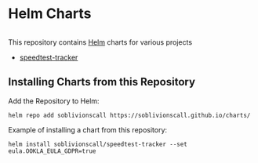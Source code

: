 # Helm Charts

[![<Helm Charts>](https://circleci.com/gh/<soblivionscall>/<charts>.svg?style=svg)](https://app.circleci.com/pipelines/github/sOblivionsCall)

This repository contains [Helm](https://helm.sh) charts for various projects

* [speedtest-tracker](charts/speedtest-tracker/)

## Installing Charts from this Repository

Add the Repository to Helm:

    helm repo add soblivionscall https://soblivionscall.github.io/charts/

Example of installing a chart from this repository:

    helm install soblivionscall/speedtest-tracker --set eula.OOKLA_EULA_GDPR=true
